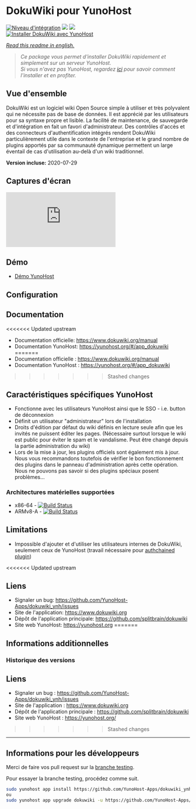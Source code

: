 # DokuWiki pour YunoHost

[![Niveau d'intégration](https://dash.yunohost.org/integration/dokuwiki.svg)](https://dash.yunohost.org/appci/app/dokuwiki) ![](https://ci-apps.yunohost.org/ci/badges/dokuwiki.status.svg) ![](https://ci-apps.yunohost.org/ci/badges/dokuwiki.maintain.svg)  
[![Installer DokuWiki avec YunoHost](https://install-app.yunohost.org/install-with-yunohost.png)](https://install-app.yunohost.org/?app=dokuwiki)

*[Read this readme in english.](./README.md)*

> *Ce package vous permet d'installer DokuWiki rapidement et simplement sur un serveur YunoHost.  
Si vous n'avez pas YunoHost, regardez [ici](https://yunohost.org/#/install) pour savoir comment l'installer et en profiter.*

## Vue d'ensemble

DokuWiki est un logiciel wiki Open Source simple à utiliser et très polyvalent qui ne nécessite pas de base de données. Il est apprécié par les utilisateurs pour sa syntaxe propre et lisible. La facilité de maintenance, de sauvegarde et d'intégration en fait un favori d'administrateur. Des contrôles d'accès et des connecteurs d'authentification intégrés rendent DokuWiki particulièrement utile dans le contexte de l'entreprise et le grand nombre de plugins apportés par sa communauté dynamique permettent un large éventail de cas d'utilisation au-delà d'un wiki traditionnel.

**Version incluse:** 2020-07-29

## Captures d'écran

![Capture d'écran](https://www.dokuwiki.org/lib/exe/fetch.php?tok=341927&media=http%3A%2F%2Fimg832.imageshack.us%2Fimg832%2F8784%2Fdokuwikitemplatevector2.png)

## Démo

* [Démo YunoHost](https://demo.yunohost.org/dokuwiki/doku.php?id=start&do=login&u=demo&p=demo)

## Configuration

## Documentation

<<<<<<< Updated upstream
* Documentation officielle: <https://www.dokuwiki.org/manual>
* Documentation YunoHost: <https://yunohost.org/#/app_dokuwiki>
=======
* Documentation officielle : https://www.dokuwiki.org/manual
* Documentation YunoHost : https://yunohost.org/#/app_dokuwiki
>>>>>>> Stashed changes

## Caractéristiques spécifiques YunoHost

* Fonctionne avec les utilisateurs YunoHost ainsi que le SSO - i.e. button de déconnexion
* Définit un utilisateur "administrateur" lors de l'installation
* Droits d'édition par défaut du wiki définis en lecture seule afin que les invités ne puissent éditer les pages. (Nécessaire surtout lorsque le wiki est public pour éviter le spam et le vandalisme. Peut être changé depuis la partie administration du wiki)
* Lors de la mise à jour, les plugins officiels sont également mis à jour. Nous vous recommandons toutefois de vérifier le bon fonctionnement des plugins dans le panneau d'administration après cette opération. Nous ne pouvons pas savoir si des plugins spéciaux posent problèmes...

### Architectures matérielles supportées

* x86-64 - [![Build Status](https://ci-apps.yunohost.org/ci/logs/dokuwiki%20%28Apps%29.svg)](https://ci-apps.yunohost.org/ci/apps/dokuwiki/)
* ARMv8-A - [![Build Status](https://ci-apps-arm.yunohost.org/ci/logs/dokuwiki%20%28Apps%29.svg)](https://ci-apps-arm.yunohost.org/ci/apps/dokuwiki/)

## Limitations

* Impossible d'ajouter et d'utiliser les utilisateurs internes de DokuWiki, seulement ceux de YunoHost (travail nécessaire pour [authchained plugin](https://www.dokuwiki.org/plugin:authchained))

<<<<<<< Updated upstream
## Liens

* Signaler un bug: <https://github.com/YunoHost-Apps/dokuwiki_ynh/issues>
* Site de l'application: <https://www.dokuwiki.org>
* Dépôt de l'application principale: <https://github.com/splitbrain/dokuwiki>
* Site web YunoHost: <https://yunohost.org>
=======
## Informations additionnelles

### Historique des versions

## Liens

 * Signaler un bug : https://github.com/YunoHost-Apps/dokuwiki_ynh/issues
 * Site de l'application : https://www.dokuwiki.org
 * Dépôt de l'application principale : https://github.com/splitbrain/dokuwiki
 * Site web YunoHost : https://yunohost.org/
>>>>>>> Stashed changes

---

## Informations pour les développeurs

Merci de faire vos pull request sur la [branche testing](https://github.com/YunoHost-Apps/dokuwiki_ynh/tree/testing).

Pour essayer la branche testing, procédez comme suit.

```bash
sudo yunohost app install https://github.com/YunoHost-Apps/dokuwiki_ynh/tree/testing --debug
ou
sudo yunohost app upgrade dokuwiki -u https://github.com/YunoHost-Apps/dokuwiki_ynh/tree/testing --debug
```

